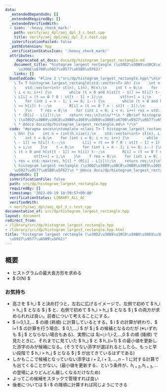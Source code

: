 ```yaml
---
data:
  _extendedDependsOn: []
  _extendedRequiredBy: []
  _extendedVerifiedWith:
  - icon: ':heavy_check_mark:'
    path: verify/aoj_dpl/aoj_dpl_3_c.test.cpp
    title: verify/aoj_dpl/aoj_dpl_3_c.test.cpp
  _isVerificationFailed: false
  _pathExtension: hpp
  _verificationStatusIcon: ':heavy_check_mark:'
  attributes:
    _deprecated_at_docs: docs/dp/histogram_largest_rectangle.md
    document_title: "histogram largest rectangle (\u30D2\u30B9\u30C8\u30B0\u30E9\u30E0\
      \u306E\u6700\u5927\u9577\u65B9\u5F62)"
    links: []
  bundledCode: "#line 2 \"src/dp/histogram_largest_rectangle.hpp\"\n\ntemplate <class\
    \ T> T histogram_largest_rectangle(std::vector<T> &h) {\n    int n = (int)h.size();\n\
    \    std::vector<int> st(n), L(n), R(n);\n    int t = 0;\n    for (int i = 0;\
    \ i < n; i++) {\n        while (t > 0 and h[st[t - 1]] >= h[i]) t--;\n       \
    \ L[i] = (t == 0 ? 0 : st[t - 1] + 1);\n        st[t++] = i;\n    }\n    t = 0;\n\
    \    for (int i = n - 1; i >= 0; i--) {\n        while (t > 0 and h[st[t - 1]]\
    \ >= h[i]) t--;\n        R[i] = (t == 0 ? n : st[t - 1]);\n        st[t++] = i;\n\
    \    }\n    T res = 0;\n    for (int i = 0; i < n; i++) res = std::max(res, h[i]\
    \ * (R[i] - L[i]));\n    return res;\n}\n\n/**\n * @brief histogram largest rectangle\
    \ (\u30D2\u30B9\u30C8\u30B0\u30E9\u30E0\u306E\u6700\u5927\u9577\u65B9\u5F62)\n\
    \ * @docs docs/dp/histogram_largest_rectangle.md\n */\n"
  code: "#pragma once\n\ntemplate <class T> T histogram_largest_rectangle(std::vector<T>\
    \ &h) {\n    int n = (int)h.size();\n    std::vector<int> st(n), L(n), R(n);\n\
    \    int t = 0;\n    for (int i = 0; i < n; i++) {\n        while (t > 0 and h[st[t\
    \ - 1]] >= h[i]) t--;\n        L[i] = (t == 0 ? 0 : st[t - 1] + 1);\n        st[t++]\
    \ = i;\n    }\n    t = 0;\n    for (int i = n - 1; i >= 0; i--) {\n        while\
    \ (t > 0 and h[st[t - 1]] >= h[i]) t--;\n        R[i] = (t == 0 ? n : st[t - 1]);\n\
    \        st[t++] = i;\n    }\n    T res = 0;\n    for (int i = 0; i < n; i++)\
    \ res = std::max(res, h[i] * (R[i] - L[i]));\n    return res;\n}\n\n/**\n * @brief\
    \ histogram largest rectangle (\u30D2\u30B9\u30C8\u30B0\u30E9\u30E0\u306E\u6700\
    \u5927\u9577\u65B9\u5F62)\n * @docs docs/dp/histogram_largest_rectangle.md\n */\n"
  dependsOn: []
  isVerificationFile: false
  path: src/dp/histogram_largest_rectangle.hpp
  requiredBy: []
  timestamp: '2022-09-19 18:59:57+09:00'
  verificationStatus: LIBRARY_ALL_AC
  verifiedWith:
  - verify/aoj_dpl/aoj_dpl_3_c.test.cpp
documentation_of: src/dp/histogram_largest_rectangle.hpp
layout: document
redirect_from:
- /library/src/dp/histogram_largest_rectangle.hpp
- /library/src/dp/histogram_largest_rectangle.hpp.html
title: "histogram largest rectangle (\u30D2\u30B9\u30C8\u30B0\u30E9\u30E0\u306E\u6700\
  \u5927\u9577\u65B9\u5F62)"
---
```

## 概要

- ヒストグラムの最大長方形を求める
- $ O(N) $

### お気持ち

- 高さを $ h_i $ と決め打つと、左右に広げるイメージで、左側で初めて $ h_i > h_j $ となる $ j $ と、右側で初めて $ h_i > h_j $ となる $ j $ の両方が求められれば良い。前者について考えることにする。
- $ i=0,1,2,... $ の順 (昇順) に計算しているとする。$ i $ の計算が終わり、$ i+1 $ の計算を行う場合、$ 0,1,...,i $ が $ j $ の候補となるのだが (※いずれも $ j $ とならない場合もある)、実際には $j=i,i-1,i-2,...,0 $ の順 (降順) で見たときに、それまでに見ていた $ h_j $ と $ h_{i+1} $ の最小値を更新した添字のみが候補になる。(そうでない添字が選ばれるとしたら、もっと早い段階で $ h_i > h_j $ となる $ j $ が出てきているはずである)
- しかもここで候補となっていない添字は $i+2,i+3,...,n-1$ に対する計算でも出てくることがない。(最小値を更新する、という条件が、$h_{i+2}, h_{i+3},...$ の登場によりどんどん厳しくなるだけなため)
- よってこの候補をスタックで管理すれば良い
- 後者については $ i $ の降順に計算すれば同じようにできる
